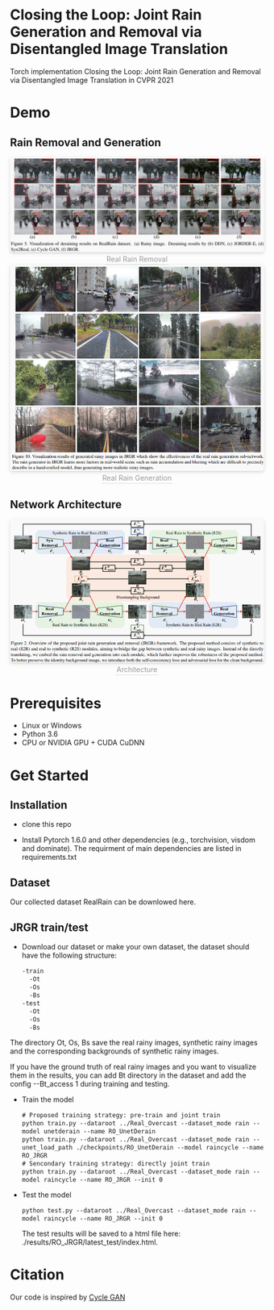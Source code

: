 # Closing the Loop: Joint Rain Generation and Removal via Disentangled Image Translation

Torch implementation Closing the Loop: Joint Rain Generation and Removal via Disentangled Image Translation in CVPR 2021


# Demo

## Rain Removal and Generation
<center>
    <img style="border-radius: 0.3125em;
    box-shadow: 0 2px 4px 0 rgba(34,36,38,.12),0 2px 10px 0 rgba(34,36,38,.08);" 
    src="Demo_derain.png">
    <br>
    <div style="color:orange; border-bottom: 1px solid #d9d9d9;
    display: inline-block;
    color: #999;
    padding: 2px;">Real Rain Removal</div>
</center>

<center>
    <img style="border-radius: 0.3125em;
    box-shadow: 0 2px 4px 0 rgba(34,36,38,.12),0 2px 10px 0 rgba(34,36,38,.08);" 
    src="Demo_Generation.png">
    <br>
    <div style="color:orange; border-bottom: 1px solid #d9d9d9;
    display: inline-block;
    color: #999;
    padding: 2px;">Real Rain Generation</div>
</center>

## Network Architecture
<center>
    <img style="border-radius: 0.3125em;
    box-shadow: 0 2px 4px 0 rgba(34,36,38,.12),0 2px 10px 0 rgba(34,36,38,.08);" 
    src="Architecture.png">
    <br>
    <div style="color:orange; border-bottom: 1px solid #d9d9d9;
    display: inline-block;
    color: #999;
    padding: 2px;">Architecture</div>
</center>


# Prerequisites
- Linux or Windows
- Python 3.6
- CPU or NVIDIA GPU + CUDA CuDNN


# Get Started

## Installation
- clone this repo


- Install Pytorch 1.6.0 and other dependencies (e.g., torchvision, visdom and dominate). The requirment of main dependencies are listed in requirements.txt


## Dataset
Our collected dataset RealRain can be downlowed here.

## JRGR train/test
- Download our dataset or make your own dataset, the dataset should have the following structure:
  ```
  -train
    -Ot
    -Os
    -Bs
  -test
    -Ot
    -Os
    -Bs
  ```
The directory Ot, Os, Bs save the real rainy images, synthetic rainy images and the corresponding backgrounds of synthetic rainy images. 

If you have the ground truth of real rainy images and you want to visualize them in the results, you can add Bt directory in the dataset and add the config --Bt_access 1 during training and testing.

- Train the model
  ```
  # Proposed training strategy: pre-train and joint train
  python train.py --dataroot ../Real_Overcast --dataset_mode rain --model unetderain --name RO_UnetDerain
  python train.py --dataroot ../Real_Overcast --dataset_mode rain --unet_load_path ./checkpoints/RO_UnetDerain --model raincycle --name RO_JRGR
  # Sencondary training strategy: directly joint train
  python train.py --dataroot ../Real_Overcast --dataset_mode rain --model raincycle --name RO_JRGR --init 0
  ```

- Test the model
  ```
  python test.py --dataroot ../Real_Overcast --dataset_mode rain --model raincycle --name RO_JRGR --init 0
  ```
  The test results will be saved to a html file here: ./results/RO_JRGR/latest_test/index.html.

# Citation

Our code is inspired by [Cycle GAN](https://github.com/junyanz/CycleGAN)
